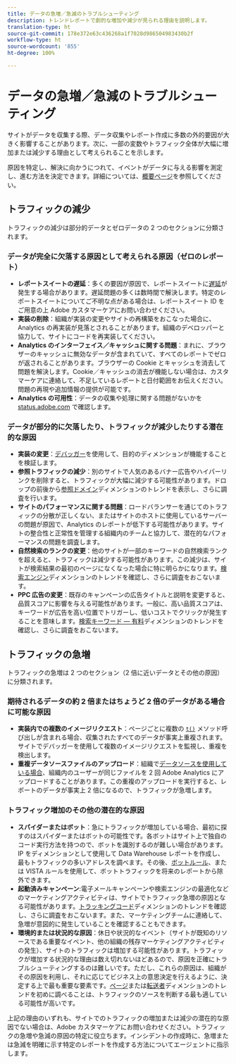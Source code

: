 ```yaml
---
title: データの急増／急減のトラブルシューティング
description: トレンドレポートで劇的な増加や減少が見られる理由を説明します。
translation-type: ht
source-git-commit: 178e372e63c436268a1f7028d986504983430b2f
workflow-type: ht
source-wordcount: '855'
ht-degree: 100%

---
```



# データの急増／急減のトラブルシューティング

サイトがデータを収集する際、データ収集やレポート作成に多数の外的要因が大きく影響することがあります。次に、一部の変数やトラフィック全体が大幅に増加または減少する理由として考えられることを示します。

原因を特定し、解決に向かうにつれて、イベントがデータに与える影響を測定し、進む方法を決定できます。詳細については、[概要ページ](overview.md)を参照してください。

## トラフィックの減少

トラフィックの減少は部分的データとゼロデータの 2 つのセクションに分類されます。

### データが完全に欠落する原因として考えられる原因（ゼロのレポート）

* **レポートスイートの遅延**：多くの要因が原因で、レポートスイートに[遅延](../latency.md)が発生する場合があります。遅延問題の多くは数時間で解決します。特定のレポートスイートについてご不明な点がある場合は、レポートスイート ID をご用意の上 Adobe カスタマーケアにお問い合わせください。
* **実装の削除**：組織が実装の変更やサイトの再構築をおこなった場合に、Analytics の再実装が見落とされることがあります。組織のデベロッパーと協力して、サイトにコードを再実装してください。
* **Analytics のインターフェイス／キャッシュに関する問題**：まれに、ブラウザーのキャッシュに無効なデータが含まれていて、すべてのレポートでゼロが返されることがあります。ブラウザーの Cookie とキャッシュを消去して問題を解決します。Cookie／キャッシュの消去が機能しない場合は、カスタマーケアに連絡して、不足しているレポートと日付範囲をお伝えください。問題の再現や追加情報の提供が可能です。
* **Analytics の可用性**：データの収集や処理に関する問題がないかを [status.adobe.com](https://status.adobe.com/products/1173/jp) で確認します。

### データが部分的に欠落したり、トラフィックが減少したりする潜在的な原因

* **実装の変更**：[デバッガー](/help/implement/validate/debugger.md)を使用して、目的のディメンションが機能することを検証します。
* **参照トラフィックの減少**：別のサイトで人気のあるバナー広告やハイパーリンクを削除すると、トラフィックが大幅に減少する可能性があります。ドロップの前後から[参照ドメイン](/help/components/dimensions/referring-domain.md)ディメンションのトレンドを表示し、さらに調査を行います。
* **サイトのパフォーマンスに関する問題**：ロードバランサーを通じてのトラフィックの分散が正しくない、またはサイトのホストに使用しているサーバーの問題が原因で、Analytics のレポートが低下する可能性があります。サイトの整合性と正常性を管理する組織内のチームと協力して、潜在的なパフォーマンスの問題を調査します。
* **自然検索のランクの変更**：他のサイトが一部のキーワードの自然検索ランクを超えると、トラフィックは減少する可能性があります。この減少は、サイトが検索結果の最初のページになくなった場合に特に明らかになります。[検索エンジン](/help/components/dimensions/search-engine.md)ディメンションのトレンドを確認し、さらに調査をおこないます。
* **PPC 広告の変更**：既存のキャンペーンの広告タイトルと説明を変更すると、品質スコアに影響を与える可能性があります。一般に、高い品質スコアは、キーワードが広告を高い位置でトリガーし、低いコストでクリックが発生することを意味します。[検索キーワード — 有料](/help/components/dimensions/search-keyword.md)ディメンションのトレンドを確認し、さらに調査をおこないます。

## トラフィックの急増

トラフィックの急増は 2 つのセクション（2 倍に近いデータとその他の原因）に分類されます。

### 期待されるデータの約 2 倍またはちょうど 2 倍のデータがある場合に可能な原因

* **実装内での複数のイメージリクエスト**：ページごとに複数の [`t()`](/help/implement/vars/functions/t-method.md) メソッド呼び出しが含まれる場合、収集されたすべてのデータが事実上重複されます。サイトでデバッガーを使用して複数のイメージリクエストを監視し、重複を検出します。
* **重複データソースファイルのアップロード**：組織で[データソースを使用している場合](/help/import/c-data-sources/datasrc-home.md)、組織内のユーザーが同じファイルを 2 回 Adobe Analytics にアップロードすることがあります。この重複のアップロードを実行すると、レポートのデータが事実上 2 倍になるので、トラフィックが急増します。

### トラフィック増加のその他の潜在的な原因

* **スパイダーまたはボット**：急にトラフィックが増加している場合、最初に探すのはスパイダーまたはボットの可能性です。各ボットはサイト上で独自のコード実行方法を持つので、ボットを識別するのが難しい場合があります。IP をディメンションとして使用して Data Warehouse レポートを作成し、最もトラフィックの多いアドレスを調べます。その後、[ボットルール](/help/admin/admin/bot-removal/bot-rules.md)、または VISTA ルールを使用して、ボットトラフィックを将来のレポートから除外できます。
* **起動済みキャンペーン**:電子メールキャンペーンや検索エンジンの最適化などのマーケティングアクティビティは、サイトでトラフィック急増の原因となる可能性があります。[トラッキングコード](/help/components/dimensions/tracking-code.md)ディメンションのトレンドを確認し、さらに調査をおこないます。また、マーケティングチームに連絡して、急増が意図的に発生していることを確認することもできます。
* **環境的または状況的な原因**：休日や状況的なイベント（サイトが既知のリソースである重要なイベント、他の組織の残存マーケティングアクティビティの発生）、サイトのトラフィックは増加する可能性があります。トラフィックが増加する状況的な理由は数え切れないほどあるので、原因を正確にトラブルシューティングするのは難しいです。ただし、これらの原因は、組織がその原因を利用し、それに応じてビジネス上の意思決定を行えるように、決定する上で最も重要な要素です。[ページ](/help/components/dimensions/page.md)または[転送者](/help/components/dimensions/referrer.md)ディメンションのトレンドを初めに調べることは、トラフィックのソースを判断する最も適している可能性が高いです。

上記の理由のいずれも、サイトでのトラフィックの増加または減少の潜在的な原因でない場合は、Adobe カスタマーケアにお問い合わせください。トラフィックの急増や急減の原因の特定に役立ちます。インシデントの作成時に、急増または急減を明確に示す特定のレポートを作成する方法についてエージェントに指示します。
